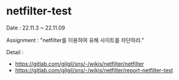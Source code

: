# netfilter-test

Date : 22.11.3 ~ 22.11.09

Assignment : "netfilter를 이용하여 유해 사이트를 차단하라."

Detail : 
- https://gitlab.com/gilgil/sns/-/wikis/netfilter/netfilter
- https://gitlab.com/gilgil/sns/-/wikis/netfilter/report-netfilter-test
